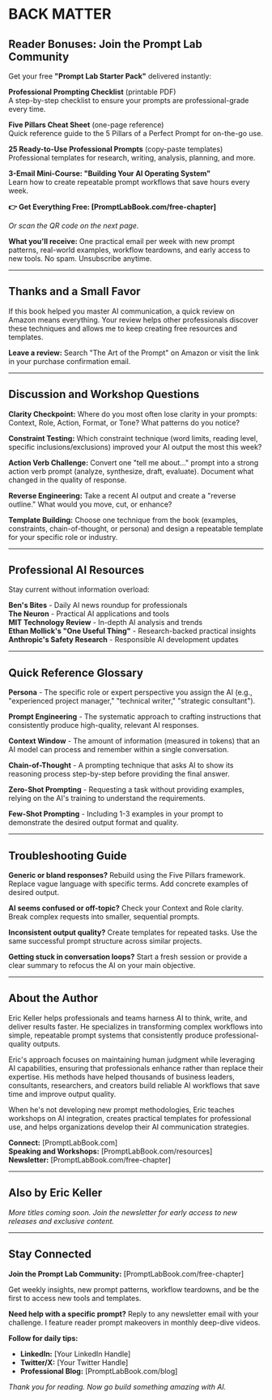 # BACK MATTER

## Reader Bonuses: Join the Prompt Lab Community

Get your free **"Prompt Lab Starter Pack"** delivered instantly:

**Professional Prompting Checklist** (printable PDF)  
A step-by-step checklist to ensure your prompts are professional-grade every time.

**Five Pillars Cheat Sheet** (one-page reference)  
Quick reference guide to the 5 Pillars of a Perfect Prompt for on-the-go use.

**25 Ready-to-Use Professional Prompts** (copy-paste templates)  
Professional templates for research, writing, analysis, planning, and more.

**3-Email Mini-Course: "Building Your AI Operating System"**  
Learn how to create repeatable prompt workflows that save hours every week.

**👉 Get Everything Free: [PromptLabBook.com/free-chapter]**

*Or scan the QR code on the next page.*

**What you'll receive:** One practical email per week with new prompt patterns, real-world examples, workflow teardowns, and early access to new tools. No spam. Unsubscribe anytime.

---

## Thanks and a Small Favor

If this book helped you master AI communication, a quick review on Amazon means everything. Your review helps other professionals discover these techniques and allows me to keep creating free resources and templates.

**Leave a review:** Search "The Art of the Prompt" on Amazon or visit the link in your purchase confirmation email.

---

## Discussion and Workshop Questions

**Clarity Checkpoint:** Where do you most often lose clarity in your prompts: Context, Role, Action, Format, or Tone? What patterns do you notice?

**Constraint Testing:** Which constraint technique (word limits, reading level, specific inclusions/exclusions) improved your AI output the most this week?

**Action Verb Challenge:** Convert one "tell me about..." prompt into a strong action verb prompt (analyze, synthesize, draft, evaluate). Document what changed in the quality of response.

**Reverse Engineering:** Take a recent AI output and create a "reverse outline." What would you move, cut, or enhance?

**Template Building:** Choose one technique from the book (examples, constraints, chain-of-thought, or persona) and design a repeatable template for your specific role or industry.

---

## Professional AI Resources

Stay current without information overload:

**Ben's Bites** - Daily AI news roundup for professionals  
**The Neuron** - Practical AI applications and tools  
**MIT Technology Review** - In-depth AI analysis and trends  
**Ethan Mollick's "One Useful Thing"** - Research-backed practical insights  
**Anthropic's Safety Research** - Responsible AI development updates

---

## Quick Reference Glossary

**Persona** - The specific role or expert perspective you assign the AI (e.g., "experienced project manager," "technical writer," "strategic consultant").

**Prompt Engineering** - The systematic approach to crafting instructions that consistently produce high-quality, relevant AI responses.

**Context Window** - The amount of information (measured in tokens) that an AI model can process and remember within a single conversation.

**Chain-of-Thought** - A prompting technique that asks AI to show its reasoning process step-by-step before providing the final answer.

**Zero-Shot Prompting** - Requesting a task without providing examples, relying on the AI's training to understand the requirements.

**Few-Shot Prompting** - Including 1-3 examples in your prompt to demonstrate the desired output format and quality.

---

## Troubleshooting Guide

**Generic or bland responses?** Rebuild using the Five Pillars framework. Replace vague language with specific terms. Add concrete examples of desired output.

**AI seems confused or off-topic?** Check your Context and Role clarity. Break complex requests into smaller, sequential prompts.

**Inconsistent output quality?** Create templates for repeated tasks. Use the same successful prompt structure across similar projects.

**Getting stuck in conversation loops?** Start a fresh session or provide a clear summary to refocus the AI on your main objective.

---

## About the Author

Eric Keller helps professionals and teams harness AI to think, write, and deliver results faster. He specializes in transforming complex workflows into simple, repeatable prompt systems that consistently produce professional-quality outputs.

Eric's approach focuses on maintaining human judgment while leveraging AI capabilities, ensuring that professionals enhance rather than replace their expertise. His methods have helped thousands of business leaders, consultants, researchers, and creators build reliable AI workflows that save time and improve output quality.

When he's not developing new prompt methodologies, Eric teaches workshops on AI integration, creates practical templates for professional use, and helps organizations develop their AI communication strategies.

**Connect:** [PromptLabBook.com]  
**Speaking and Workshops:** [PromptLabBook.com/resources]  
**Newsletter:** [PromptLabBook.com/free-chapter]

---

## Also by Eric Keller

*More titles coming soon. Join the newsletter for early access to new releases and exclusive content.*

---

## Stay Connected

**Join the Prompt Lab Community:** [PromptLabBook.com/free-chapter]

Get weekly insights, new prompt patterns, workflow teardowns, and be the first to access new tools and templates.

**Need help with a specific prompt?** Reply to any newsletter email with your challenge. I feature reader prompt makeovers in monthly deep-dive videos.

**Follow for daily tips:**  
- **LinkedIn:** [Your LinkedIn Handle]  
- **Twitter/X:** [Your Twitter Handle]  
- **Professional Blog:** [PromptLabBook.com/blog]

*Thank you for reading. Now go build something amazing with AI.*
